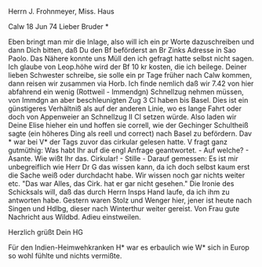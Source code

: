 Herrn J. Frohnmeyer, Miss. Haus

 Calw 18 Jun 74
Lieber Bruder <Frohnmeyer>*

Eben bringt man mir die Inlage, also will ich ein pr Worte dazuschreiben und dann Dich bitten, daß Du den Bf beförderst an Br Zinks Adresse in Sao Paolo. Das Nähere konnte uns Müll den ich gefragt hatte selbst nicht sagen. Ich glaube von Leop.höhe wird der Bf 10 kr kosten, die ich beilege. 
Deiner lieben Schwester schreibe, sie solle ein pr Tage früher nach Calw kommen, dann reisen wir zusammen via Horb. Ich finde nemlich daß wir 7.42 von hier abfahrend ein wenig (Rottweil - Immendgn) Schnellzug nehmen müssen, von Immdgn an aber beschleunigten Zug 3 Cl haben bis Basel. Dies ist ein günstigeres Verhältniß als auf der anderen Linie, wo es lange Fahrt oder doch von Appenweier an Schnellzug II Cl setzen würde. Also laden wir Deine Elise hieher ein und hoffen sie correll, wie der Gechinger Schultheiß sagte (ein höheres Ding als reell und correct) nach Basel zu befördern. 
Dav <Insp>* war bei V<ietor>* der Tags zuvor das cirkular gelesen hatte. V fragt ganz gutmüthig: Was habt Ihr auf die engl Anfrage geantwortet. - Auf welche? - Asante. Wie wißt Ihr das. Cirkular! - Stille - Darauf gemessen: Es ist mir unbegreiflich wie Herr Dr G das wissen kann, da ich doch selbst kaum erst die Sache weiß oder durchdacht habe. Wir wissen noch gar nichts weiter etc. "Das war Alles, das Cirk. hat er gar nicht gesehen." 
Die Ironie des Schicksals will, daß das durch Herrn Insps Hand laufe, da ich ihm zu antworten habe. Gestern waren Stolz und Wenger hier, jener ist heute nach Singen und Hdlbg, dieser nach Winterthur weiter gereist. Von Frau gute Nachricht aus Wildbd. Adieu einstweilen.

 Herzlich grüßt Dein HG

Für den Indien-Heimwehkranken H<esse>* war es erbaulich wie W<enger>* sich in Europ so wohl fühlte und nichts vermißte.
